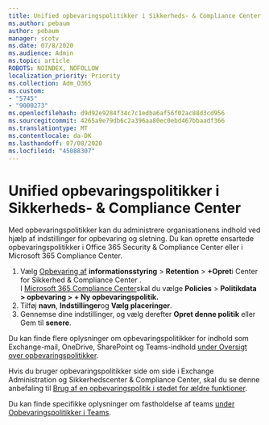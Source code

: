 ```yaml
---
title: Unified opbevaringspolitikker i Sikkerheds- & Compliance Center
ms.author: pebaum
author: pebaum
manager: scotv
ms.date: 07/8/2020
ms.audience: Admin
ms.topic: article
ROBOTS: NOINDEX, NOFOLLOW
localization_priority: Priority
ms.collection: Adm_O365
ms.custom:
- "5745"
- "9000273"
ms.openlocfilehash: d9d92e9284f34c7c1edba6af56f02ac88d3cd956
ms.sourcegitcommit: 4265a9e79db6c2a396aa80ec0ebd467bbaadf366
ms.translationtype: MT
ms.contentlocale: da-DK
ms.lasthandoff: 07/08/2020
ms.locfileid: "45088307"
---
```

# <a name="unified-retention-policies-in-the-security--compliance-center"></a>Unified opbevaringspolitikker i Sikkerheds- & Compliance Center

Med opbevaringspolitikker kan du administrere organisationens indhold ved hjælp af indstillinger for opbevaring og sletning. Du kan oprette ensartede opbevaringspolitikker i Office 365 Security & Compliance Center eller i Microsoft 365 Compliance Center. 

1. Vælg [Opbevaring af](https://go.microsoft.com/fwlink/p/?linkid=2077143) **informationsstyring**  >  **Retention**  >  **+Opret**i Center for Sikkerhed & Compliance Center . <br/>
    I [Microsoft 365 Compliance Center](https://go.microsoft.com/fwlink/p/?linkid=2077149)skal du vælge **Policies**  >  **Politikdata > opbevaring > + Ny opbevaringspolitik.**
2. Tilføj **navn**, **Indstillinger**og **Vælg placeringer**.
3. Gennemse dine indstillinger, og vælg derefter **Opret denne politik** eller Gem til **senere**.  
      
Du kan finde flere oplysninger om opbevaringspolitikker for indhold som Exchange-mail, OneDrive, SharePoint og Teams-indhold [under Oversigt over opbevaringspolitikker](https://go.microsoft.com/fwlink/?linkid=2127785).  
    
Hvis du bruger opbevaringspolitikker side om side i Exchange Administration og Sikkerhedscenter & Compliance Center, skal du se denne anbefaling til [Brug af en opbevaringspolitik i stedet for ældre funktioner](https://docs.microsoft.com/microsoft-365/compliance/retention-policies?view=o365-worldwide#use-a-retention-policy-instead-of-older-features).  
    
Du kan finde specifikke oplysninger om fastholdelse af teams [under Opbevaringspolitikker i Teams](https://docs.microsoft.com/microsoftteams/retention-policies).